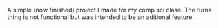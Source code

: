 A simple (now finished) project I made for my comp sci class. The turns thing is not functional but was intended to be an aditional feature.
